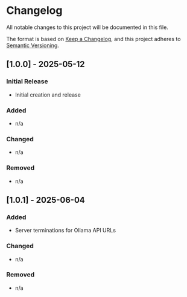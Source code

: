 # Changelog

All notable changes to this project will be documented in this file.

The format is based on [Keep a Changelog](https://keepachangelog.com/en/1.1.0/),
and this project adheres to [Semantic Versioning](https://semver.org/spec/v2.0.0.html).

## [1.0.0] - 2025-05-12

### Initial Release

- Initial creation and release

### Added

- n/a

### Changed

- n/a

### Removed

- n/a


## [1.0.1] - 2025-06-04

### Added

- Server terminations for Ollama API URLs

### Changed

- n/a

### Removed

- n/a

